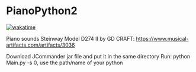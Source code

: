 # PianoPython2
[![wakatime](https://wakatime.com/badge/user/5e0929d5-6c04-4390-b85f-6ed88b81a995/project/1544bf01-e84d-4ea5-bfb8-c9f39b50d72d.svg)](https://wakatime.com/badge/user/5e0929d5-6c04-4390-b85f-6ed88b81a995/project/1544bf01-e84d-4ea5-bfb8-c9f39b50d72d)

Piano sounds Steinway Model D274 II by GD CRAFT:
https://www.musical-artifacts.com/artifacts/3036

Download JCommander jar file and put it in the same directory
Run:
python Main.py -s 0, use the path/name of your python 
<!-- java -cp (jarfilename).jar Main.java --screen 1 -->
